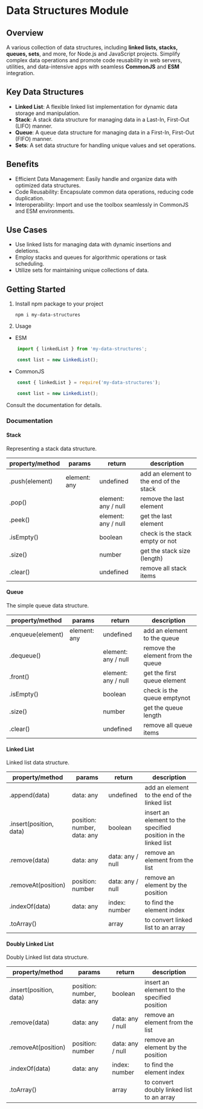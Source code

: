 # Data Structures Module

## Overview

A various collection of data structures, including **linked lists, stacks, queues, sets**, and more, for Node.js and JavaScript projects. Simplify complex data operations and promote code reusability in web servers, utilities, and data-intensive apps with seamless **CommonJS** and **ESM** integration.

## Key Data Structures

- **Linked List**: A flexible linked list implementation for dynamic data storage and manipulation.
- **Stack**: A stack data structure for managing data in a Last-In, First-Out (LIFO) manner.
- **Queue**: A queue data structure for managing data in a First-In, First-Out (FIFO) manner.
- **Sets**: A set data structure for handling unique values and set operations.

## Benefits

- Efficient Data Management: Easily handle and organize data with optimized data structures.
- Code Reusability: Encapsulate common data operations, reducing code duplication.
- Interoperability: Import and use the toolbox seamlessly in CommonJS and ESM environments.

## Use Cases

- Use linked lists for managing data with dynamic insertions and deletions.
- Employ stacks and queues for algorithmic operations or task scheduling.
- Utilize sets for maintaining unique collections of data.

## Getting Started

1. Install npm package to your project

    `npm i my-data-structures`

2. Usage

- ESM

```javascript
    import { linkedList } from 'my-data-structures';

    const list = new LinkedList();
```

- CommonJS

```javascript
    const { linkedList } = require('my-data-structures');

    const list = new LinkedList();
```

 Consult the documentation for details.

### Documentation

#### Stack

Representing a stack data structure.

| property/method         | params                        | return              | description |
| --------                | --------                      | --------            | -------- |
| .push(element)          | element: any                  | undefined           | add an element to the end of the stack   |
| .pop()                  |                               | element: any / null | remove the last element   |
| .peek()                 |                               | element: any / null | get the last element   |
| .isEmpty()              |                               | boolean             | check is the stack empty or not   |
| .size()                 |                               | number              | get the stack size (length)   |
| .clear()                |                               | undefined           | remove all stack items   |

#### Queue

The simple queue data structure.

| property/method         | params                        | return              | description |
| --------                | --------                      | --------            | -------- |
| .enqueue(element)       | element: any                  | undefined           | add an element to the queue   |
| .dequeue()              |                               | element: any / null | remove the element from the queue   |
| .front()                |                               | element: any / null | get the first queue element   |
| .isEmpty()              |                               | boolean             | check is the queue emptynot   |
| .size()                 |                               | number              | get the queue length   |
| .clear()                |                               | undefined           | remove all queue items   |

#### Linked List

Linked list data structure.

| property/method         | params                        | return           | description |
| --------                | --------                      | --------         | -------- |
| .append(data)           | data: any                     | undefined        | add an element to the end of the linked list   |
| .insert(position, data) | position: number, data: any   | boolean          | insert an element to the specified position in the linked list   |
| .remove(data)           | data: any                     | data: any / null | remove an element from the list   |
| .removeAt(position)     | position: number              | data: any / null | remove an element by the position   |
| .indexOf(data)          | data: any                     | index: number    | to find the element index   |
| .toArray()              |                               | array            | to convert linked list to an array   |

#### Doubly Linked List

Doubly Linked list data structure.

| property/method         | params                        | return           | description |
| --------                | --------                      | --------         | -------- |
| .insert(position, data) | position: number, data: any   | boolean          | insert an element to the specified position   |
| .remove(data)           | data: any                     | data: any / null | remove an element from the list   |
| .removeAt(position)     | position: number              | data: any / null | remove an element by the position   |
| .indexOf(data)          | data: any                     | index: number    | to find the element index   |
| .toArray()              |                               | array            | to convert doubly linked list to an array   |

